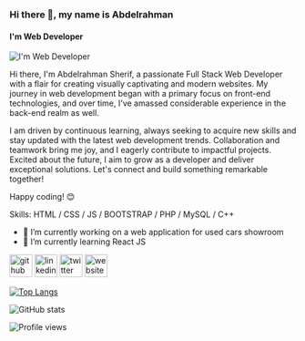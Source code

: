 ### Hi there 👋, my name is Abdelrahman
#### I'm Web Developer
![I'm Web Developer](https://thumbs.gfycat.com/AstonishingDentalGermanspitz-size_restricted.gif)

Hi there, I'm Abdelrahman Sherif, a passionate Full Stack Web Developer with a flair for creating visually captivating and modern websites. My journey in web development began with a primary focus on front-end technologies, and over time, I've amassed considerable experience in the back-end realm as well.

I am driven by continuous learning, always seeking to acquire new skills and stay updated with the latest web development trends. Collaboration and teamwork bring me joy, and I eagerly contribute to impactful projects. Excited about the future, I aim to grow as a developer and deliver exceptional solutions. Let's connect and build something remarkable together!

Happy coding! 😊

Skills: HTML / CSS / JS / BOOTSTRAP / PHP / MySQL / C++ 

- 🔭 I’m currently working on a web application for used cars showroom 
- 🌱 I’m currently learning React JS 


[<img src='https://cdn.jsdelivr.net/npm/simple-icons@3.0.1/icons/github.svg' alt='github' height='40'>](https://github.com/asanes19)  [<img src='https://cdn.jsdelivr.net/npm/simple-icons@3.0.1/icons/linkedin.svg' alt='linkedin' height='40'>](https://www.linkedin.com/in/www.linkedin.com/in/abdelrahmansherif1930/)  [<img src='https://cdn.jsdelivr.net/npm/simple-icons@3.0.1/icons/twitter.svg' alt='twitter' height='40'>](https://twitter.com/https://twitter.com/ASANES19)  [<img src='https://cdn.jsdelivr.net/npm/simple-icons@3.0.1/icons/icloud.svg' alt='website' height='40'>](https://animated-dodol-f567aa.netlify.app/)  

[![Top Langs](https://github-readme-stats.vercel.app/api/top-langs/?username=asanes19)](https://github.com/anuraghazra/github-readme-stats)

![GitHub stats](https://github-readme-stats.vercel.app/api?username=asanes19&show_icons=true)  

![Profile views](https://gpvc.arturio.dev/asanes19)  
